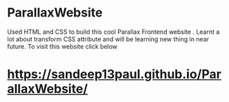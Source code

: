 # ParallaxWebsite
Used HTML and CSS to build this cool Parallax Frontend website . Learnt a lot about transform CSS attribute and will be learning new thing in near future.
To visit this website click below
# https://sandeep13paul.github.io/ParallaxWebsite/
